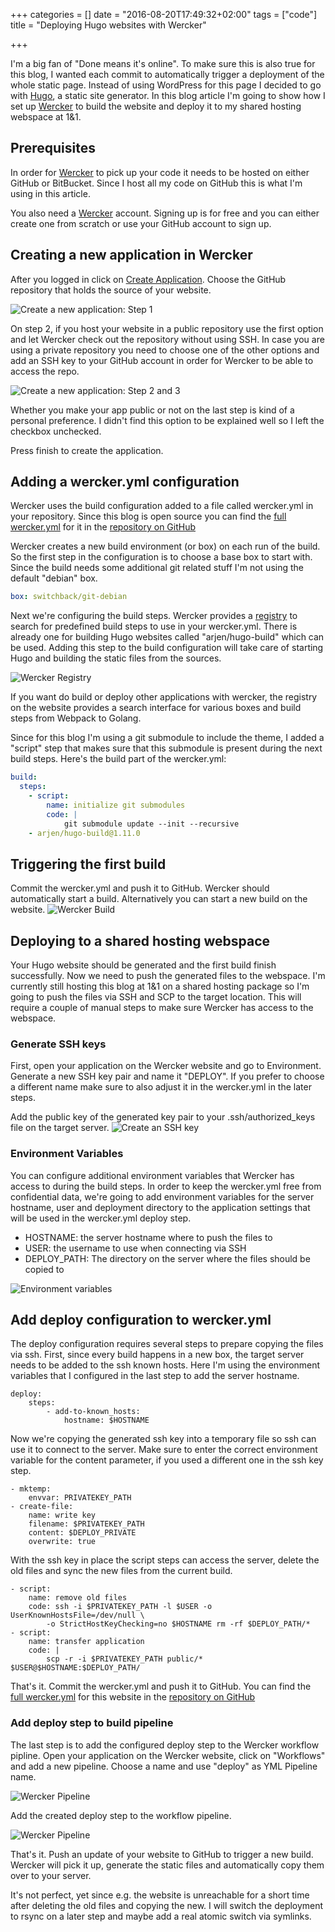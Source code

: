 +++
categories = []
date = "2016-08-20T17:49:32+02:00"
tags = ["code"]
title = "Deploying Hugo websites with Wercker"

+++

I'm a big fan of "Done means it's online". To make sure this is also true for this blog, I wanted each commit to automatically trigger a deployment of the whole static page. Instead of using WordPress for this page I decided to go with [Hugo](https://gohugo.io), a static site generator. In this blog article I'm going to show how I set up [Wercker](https://wercker.com) to build the website and deploy it to my shared hosting webspace at 1&1.
<!-- more -->

## Prerequisites
In order for [Wercker](https://wercker.com) to pick up your code it needs to be hosted on either GitHub or BitBucket. Since I host all my code on GitHub this is what I'm using in this article.

You also need a [Wercker](https://wercker.com) account. Signing up is for free and you can either create one from scratch or use your GitHub account to sign up.

## Creating a new application in Wercker
After you logged in click on [Create Application](https://app.wercker.com/applications/create). Choose the GitHub repository that holds the source of your website.

![Create a new application: Step 1](/images/deploying-with-wercker/wercker-step-1.png)

On step 2, if you host your website in a public repository use the first option and let Wercker check out the repository without using SSH. In case you are using a private repository you need to choose one of the other options and add an SSH key to your GitHub account in order for Wercker to be able to access the repo.

![Create a new application: Step 2 and 3](/images/deploying-with-wercker/wercker-step-2-and-3.png)

Whether you make your app public or not on the last step is kind of a personal preference. I didn't find this option to be explained well so I left the checkbox unchecked.

Press finish to create the application.

## Adding a wercker.yml configuration
Wercker uses the build configuration added to a file called wercker.yml in your repository. Since this blog is open source you can find the [full wercker.yml](https://github.com/gelli/mahurutanga.com/blob/master/wercker.yml) for it in the [repository on GitHub](https://github.com/gelli/mahurutanga.com)

Wercker creates a new build environment (or box) on each run of the build. So the first step in the configuration is to choose a base box to start with. Since the build needs some additional git related stuff I'm not using the default "debian" box.

```yaml
box: switchback/git-debian
```

Next we're configuring the build steps. Wercker provides a [registry](https://app.wercker.com/explore) to search for predefined build steps to use in your wercker.yml. There is already one for building Hugo websites called "arjen/hugo-build" which can be used. Adding this step to the build configuration will take care of starting Hugo and building the static files from the sources.

![Wercker Registry](/images/deploying-with-wercker/wercker-registry.png)

If you want do build or deploy other applications with wercker, the registry on the website provides a search interface for various boxes and build steps from Webpack to Golang.

Since for this blog I'm using a git submodule to include the theme, I added a "script" step that makes sure that this submodule is present during the next build steps. Here's the build part of the wercker.yml:

```yaml
build:
  steps:
    - script:
        name: initialize git submodules
        code: |
            git submodule update --init --recursive
    - arjen/hugo-build@1.11.0
```

## Triggering the first build
Commit the wercker.yml and push it to GitHub. Wercker should automatically start a build. Alternatively you can start a new build on the website.
![Wercker Build](/images/deploying-with-wercker/wercker-build.png)

## Deploying to a shared hosting webspace
Your Hugo website should be generated and the first build finish successfully. Now we need to push the generated files to the webspace. I'm currently still hosting this blog at 1&1 on a shared hosting package so I'm going to push the files via SSH and SCP to the target location. This will require a couple of manual steps to make sure Wercker has access to the webspace.

### Generate SSH keys
First, open your application on the Wercker website and go to Environment. Generate a new SSH key pair and name it "DEPLOY". If you prefer to choose a different name make sure to also adjust it in the wercker.yml in the later steps.

Add the public key of the generated key pair to your .ssh/authorized_keys file on the target server.
![Create an SSH key](/images/deploying-with-wercker/wercker-ssh-key.png)

### Environment Variables
You can configure additional environment variables that Wercker has access to during the build steps. In order to keep the wercker.yml free from confidential data, we're going to add environment variables for the server hostname, user and deployment directory to the application settings that will be used in the wercker.yml deploy step.

* HOSTNAME: the server hostname where to push the files to
* USER: the username to use when connecting via SSH
* DEPLOY_PATH: The directory on the server where the files should be copied to

![Environment variables](/images/deploying-with-wercker/wercker-env-vars.png)

## Add deploy configuration to wercker.yml

The deploy configuration requires several steps to prepare copying the files via ssh. First, since every build happens in a new box, the target server needs to be added to the ssh known hosts. Here I'm using the environment variables that I configured in the last step to add the server hostname.

```
deploy:
    steps:
        - add-to-known_hosts:
            hostname: $HOSTNAME
```

Now we're copying the generated ssh key into a temporary file so ssh can use it to connect to the server. Make sure to enter the correct environment variable for the content parameter, if you used a different one in the ssh key step.
```
- mktemp:
    envvar: PRIVATEKEY_PATH
- create-file:
    name: write key
    filename: $PRIVATEKEY_PATH
    content: $DEPLOY_PRIVATE
    overwrite: true
```

With the ssh key in place the script steps can access the server, delete the old files and sync the new files from the current build.

```
- script:
    name: remove old files
    code: ssh -i $PRIVATEKEY_PATH -l $USER -o UserKnownHostsFile=/dev/null \ 
        -o StrictHostKeyChecking=no $HOSTNAME rm -rf $DEPLOY_PATH/*
- script:
    name: transfer application
    code: |
        scp -r -i $PRIVATEKEY_PATH public/* $USER@$HOSTNAME:$DEPLOY_PATH/
```

That's it. Commit the wercker.yml and push it to GitHub. You can find the [full wercker.yml](https://github.com/gelli/mahurutanga.com/blob/master/wercker.yml) for this website in the [repository on GitHub](https://github.com/gelli/mahurutanga.com)

### Add deploy step to build pipeline
The last step is to add the configured deploy step to the Wercker workflow pipline. Open your application on the Wercker website, click on "Workflows" and add a new pipeline. Choose a name and use "deploy" as YML Pipeline name.

![Wercker Pipeline](/images/deploying-with-wercker/wercker-pipeline.png)

Add the created deploy step to the workflow pipeline.

![Wercker Pipeline](/images/deploying-with-wercker/wercker-workflow.png)

That's it. Push an update of your website to GitHub to trigger a new build. Wercker will pick it up, generate the static files and automatically copy them over to your server.

It's not perfect, yet since e.g. the website is unreachable for a short time after deleting the old files and copying the new. I will switch the deployment to rsync on a later step and maybe add a real atomic switch via symlinks.
